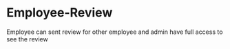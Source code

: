 # Employee-Review
Employee can sent review for other employee and admin have full access to see the review
